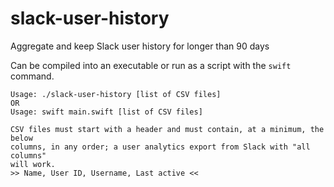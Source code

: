 # slack-user-history
Aggregate and keep Slack user history for longer than 90 days

Can be compiled into an executable or run as a script with the `swift` command.

    Usage: ./slack-user-history [list of CSV files]
    OR
    Usage: swift main.swift [list of CSV files]
    
    CSV files must start with a header and must contain, at a minimum, the below
    columns, in any order; a user analytics export from Slack with "all columns"
    will work.
    >> Name, User ID, Username, Last active <<
